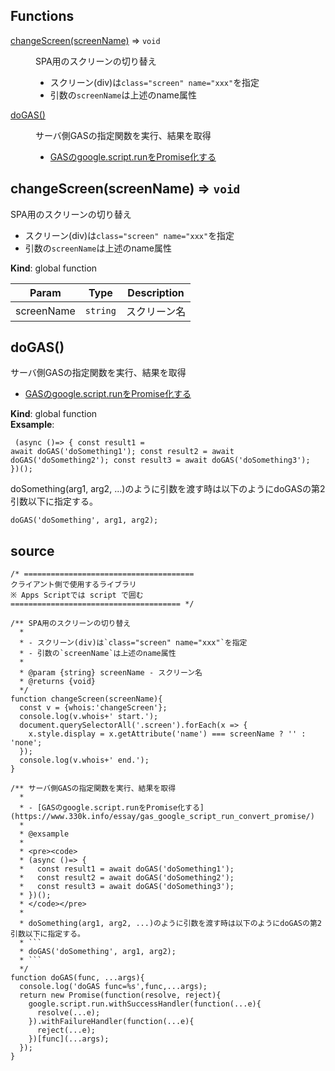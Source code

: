 ## Functions

<dl>
<dt><a href="#changeScreen">changeScreen(screenName)</a> ⇒ <code>void</code></dt>
<dd><p>SPA用のスクリーンの切り替え</p>
<ul>
<li>スクリーン(div)は<code>class=&quot;screen&quot; name=&quot;xxx&quot;</code>を指定</li>
<li>引数の<code>screenName</code>は上述のname属性</li>
</ul>
</dd>
<dt><a href="#doGAS">doGAS()</a></dt>
<dd><p>サーバ側GASの指定関数を実行、結果を取得</p>
<ul>
<li><a href="https://www.330k.info/essay/gas_google_script_run_convert_promise/">GASのgoogle.script.runをPromise化する</a></li>
</ul>
</dd>
</dl>

<a name="changeScreen"></a>

## changeScreen(screenName) ⇒ <code>void</code>
SPA用のスクリーンの切り替え

- スクリーン(div)は`class="screen" name="xxx"`を指定
- 引数の`screenName`は上述のname属性

**Kind**: global function  

| Param | Type | Description |
| --- | --- | --- |
| screenName | <code>string</code> | スクリーン名 |

<a name="doGAS"></a>

## doGAS()
サーバ側GASの指定関数を実行、結果を取得

- [GASのgoogle.script.runをPromise化する](https://www.330k.info/essay/gas_google_script_run_convert_promise/)

**Kind**: global function  
**Exsample**: <pre><code>
(async ()=> {
  const result1 = await doGAS('doSomething1');
  const result2 = await doGAS('doSomething2');
  const result3 = await doGAS('doSomething3');
})();
</code></pre>

doSomething(arg1, arg2, ...)のように引数を渡す時は以下のようにdoGASの第2引数以下に指定する。
```
doGAS('doSomething', arg1, arg2);
```  

## source

```
/* ======================================
クライアント側で使用するライブラリ
※ Apps Scriptでは script で囲む
====================================== */

/** SPA用のスクリーンの切り替え
  * 
  * - スクリーン(div)は`class="screen" name="xxx"`を指定
  * - 引数の`screenName`は上述のname属性
  * 
  * @param {string} screenName - スクリーン名
  * @returns {void}
  */
function changeScreen(screenName){
  const v = {whois:'changeScreen'};
  console.log(v.whois+' start.');
  document.querySelectorAll('.screen').forEach(x => {
    x.style.display = x.getAttribute('name') === screenName ? '' : 'none';
  });
  console.log(v.whois+' end.');
}

/** サーバ側GASの指定関数を実行、結果を取得
  * 
  * - [GASのgoogle.script.runをPromise化する](https://www.330k.info/essay/gas_google_script_run_convert_promise/)
  * 
  * @exsample
  * 
  * <pre><code>
  * (async ()=> {
  *   const result1 = await doGAS('doSomething1');
  *   const result2 = await doGAS('doSomething2');
  *   const result3 = await doGAS('doSomething3');
  * })();
  * </code></pre>
  * 
  * doSomething(arg1, arg2, ...)のように引数を渡す時は以下のようにdoGASの第2引数以下に指定する。
  * ```
  * doGAS('doSomething', arg1, arg2);
  * ```
  */
function doGAS(func, ...args){
  console.log('doGAS func=%s',func,...args);
  return new Promise(function(resolve, reject){
    google.script.run.withSuccessHandler(function(...e){
      resolve(...e);
    }).withFailureHandler(function(...e){
      reject(...e);
    })[func](...args);
  });
}
```
